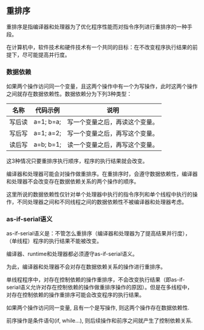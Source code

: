 ## 重排序

重排序是指编译器和处理器为了优化程序性能而对指令序列进行重排序的一种手段。

在计算机中，软件技术和硬件技术有一个共同的目标：在不改变程序执行结果的前提下，尽可能提高并行度。

### 数据依赖

如果两个操作访问同一个变量，且这两个操作中有一个为写操作，此时这两个操作之间就存在数据依赖性。数据依赖分为下列3种类型：

| 名称 | 代码示例 | 说明 |
| --- | --- | --- |
| 写后读 | a=1; b=a; | 写一个变量之后，再读这个变量。 | 
| 写后写 | a=1; a=2; | 写一个变量之后，再写这个变量。 |
| 读后写 | a=b; b=1; | 读一个变量之后，再写这个变量。 |

这3种情况只要重排序执行顺序，程序的执行结果就会改变。

编译器和处理器可能会对操作做重排序。在重排序时，会遵守数据依赖性，编译器和处理器不会改变存在数据依赖关系的两个操作的顺序。

这里所说的数据依赖性仅针对单个处理器中执行的指令序列和单个线程中执行的操作，不同处理器之间和不同线程之间的数据依赖性不被编译器和处理器考虑。

### as-if-serial语义

as-if-serial语义是：不管怎么重排序（编译器和处理器为了提高结果并行度），（单线程）程序的执行结果不能被改变。

编译器、runtime和处理器都必须遵守as-if-serial语义。

为此，编译器和处理器不会对存在数据依赖关系的操作进行重排序。

单线程程序中，对存在控制依赖的操作重排序，不会改变执行结果（即as-if-serial语义允许对存在控制依赖的操作做重排序操作的原因）。但是在多线程中，对存在控制依赖的操作重排序可能会改变程序的执行结果。

如果两个操作访问同一变量, 且有一个是写操作, 则这两个操作存在数据依赖性.

前序操作是条件语句(if, while...), 则后续操作和前序之间就产生了控制依赖关系.

